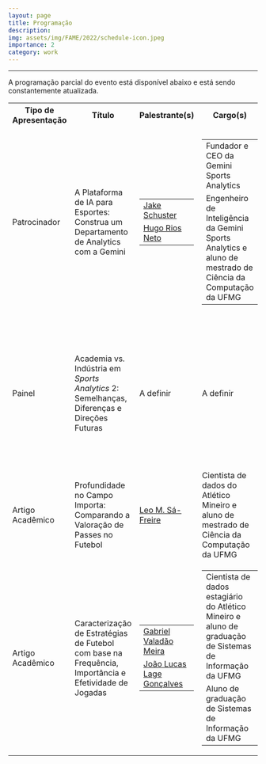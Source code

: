 ```yaml
---
layout: page
title: Programação
description: 
img: assets/img/FAME/2022/schedule-icon.jpeg
importance: 2
category: work
---
```

<hr>
A programação parcial do evento está disponível abaixo e está sendo constantemente atualizada.
<table>
    <tr>
        <th>Tipo de Apresentação</th>
        <th>Título</th>
        <th>Palestrante(s)</th>
        <th>Cargo(s)</th>
        <th>Descrição</th>
    </tr>
    <tr>
        <td>Patrocinador</td>
        <td>A Plataforma de IA para Esportes: Construa um Departamento de Analytics com a Gemini</td>
        <td>
            <table style="border: 0;" cellpadding="0" cellspacing="0">
                <tr>
                    <td style="border: 0;" cellpadding="0" cellspacing="0"><a href='https://www.linkedin.com/in/jake-george-schuster-2263a359/'>Jake Schuster</a></td>
                </tr>
                <tr>
                    <td style="border: 0;" cellpadding="0" cellspacing="0"><a href='https://www.linkedin.com/in/hugoriosneto/'>Hugo Rios Neto</a></td>
                </tr>
            </table>
        </td>
        <td>
            <table style="border: 0;" cellpadding="0" cellspacing="0">
                <tr>
                    <td style="border: 0;" cellpadding="0" cellspacing="0">Fundador e CEO da Gemini Sports Analytics</td>
                </tr>
                <tr>
                    <td style="border: 0;" cellpadding="0" cellspacing="0">Engenheiro de Inteligência da Gemini Sports Analytics e aluno de mestrado de Ciência da Computação da UFMG</td>
                </tr>
            </table>
        </td>
        <td>Nessa apresentação, Jake e Hugo mostrarão como a plataforma da Gemini oferece software para todas etapas necessárias para 
        um construir e potencializar um departamento de analytics em um clube de futebol.</td>
    </tr>
    <tr>
        <td>Painel</td>
        <td>Academia vs. Indústria em <em>Sports Analytics</em> 2: Semelhanças, Diferenças e Direções Futuras</td>
        <td>A definir</td>
        <td>A definir</td>
        <td>Dando continuidade à discussão iniciada no <a href='https://salabufmg.github.io/FAME22/'>FAME '22</a>, o painel busca 
        discutir como a academia e a indústria se assemelham, se divergem e podem cooperar, em <em>Sports Analytics</em>.</td>
    </tr>
    <tr>
        <td>Artigo Acadêmico</td>
        <td>Profundidade no Campo Importa: Comparando a Valoração de Passes no Futebol</td>
        <td><a href='https://www.linkedin.com/in/leomartins7/'>Leo M. Sá-Freire</a></td>
        <td>Cientista de dados do Atlético Mineiro e aluno de mestrado de Ciência da Computação da UFMG</td>
        <td>Artigo aceito e apresentado no <a href='https://dtai.cs.kuleuven.be/events/MLSA23/index.php'>Workshop on Machine Learning and Data Mining for Sports Analytics (MLSA) 2023</a>.</td>
    </tr>
    <tr>
        <td>Artigo Acadêmico</td>
        <td>Caracterização de Estratégias de Futebol com base na Frequência, Importância e Efetividade de Jogadas</td>
        <td>
            <table style="border: 0;" cellpadding="0" cellspacing="0">
                <tr>
                    <td style="border: 0;" cellpadding="0" cellspacing="0"><a href='https://www.linkedin.com/in/gabriel-valadao-22a250150/'>Gabriel Valadão Meira</a></td>
                </tr>
                <tr>
                    <td style="border: 0;" cellpadding="0" cellspacing="0"><a href='https://www.linkedin.com/in/joao-lucas-lage-goncalves/'>João Lucas Lage Gonçalves</a></td>
                </tr>
            </table>
        </td>
        <td>
            <table style="border: 0;" cellpadding="0" cellspacing="0">
                <tr>
                    <td style="border: 0;" cellpadding="0" cellspacing="0">Cientista de dados estagiário do Atlético Mineiro e aluno de graduação de Sistemas de Informação da UFMG</td>
                </tr>
                <tr>
                    <td style="border: 0;" cellpadding="0" cellspacing="0">Aluno de graduação de Sistemas de Informação da UFMG</td>
                </tr>
            </table>
        </td>
        <td>Artigo aceito e apresentado no <a href='https://www.bracis.dcc.ufmg.br/collocated-events/eniac'>Encontro Nacional de Inteligência Artificial e Computacional (ENIAC) 2023</a>.</td>
    </tr>
</table>
